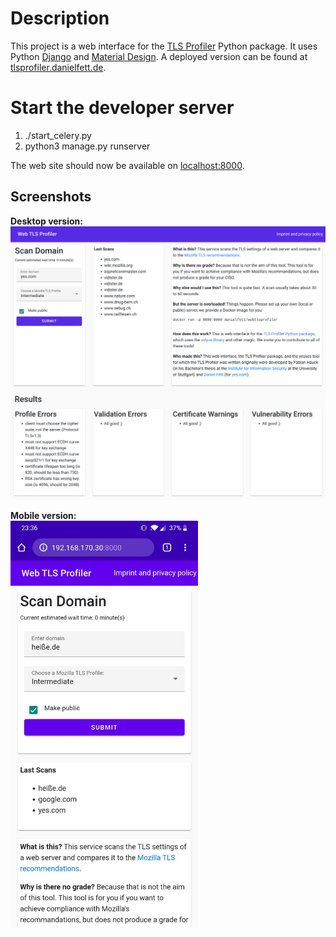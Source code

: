 # Description

This project is a web interface for the [TLS Profiler](https://github.com/danielfett/tlsprofiler) 
Python package. It uses Python [Django](https://www.djangoproject.com/) and [Material Design](https://material.io/).
A deployed version can be found at [tlsprofiler.danielfett.de](https://tlsprofiler.danielfett.de/).

# Start the developer server

1. ./start_celery.py
2. python3 manage.py runserver

The web site should now be available on [localhost:8000](http://localhost:8000).

## Screenshots

**Desktop version:**
<br>
![desktop screenshot](doc/web_screenshot.png)

**Mobile version:**
<br>
<img src="doc/mobile_screenshot.jpg" width="300px"/>
